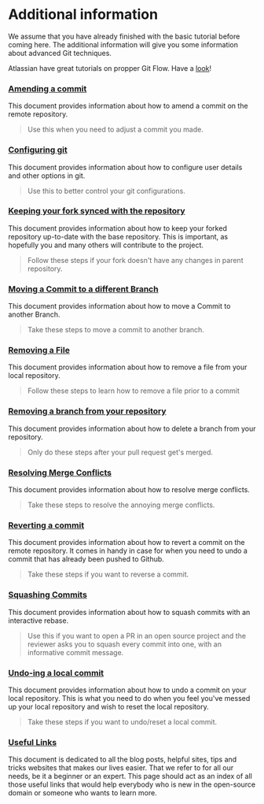 # Additional information

We assume that you have already finished with the basic tutorial before coming here. The additional information will give you some information about advanced Git techniques.

Atlassian have great tutorials on propper Git Flow. Have a [look](https://www.atlassian.com/git/tutorials/comparing-workflows)!

### [Amending a commit](amending-a-commit.md)
This document provides information about how to amend a commit on the remote repository.
> Use this when you need to adjust a commit you made.

### [Configuring git](configuring-git.md)
This document provides information about how to configure user details and other options in git.
> Use this to better control your git configurations.

### [Keeping your fork synced with the repository](keeping-your-fork-synced-with-this-repository.md)
This document provides information about how to keep your forked repository up-to-date with the base repository. This is important, as hopefully you and many others will contribute to the project.
> Follow these steps if your fork doesn't have any changes in parent repository.

### [Moving a Commit to a different Branch](moving-a-commit-to-a-different-branch.md)
This document provides information about how to move a Commit to another Branch.
> Take these steps to move a commit to another branch.

### [Removing a File](removing-a-file.md)
This document provides information about how to remove a file from your local repository.
> Follow these steps to learn how to remove a file prior to a commit

### [Removing a branch from your repository](removing-branch-from-your-repository.md)
This document provides information about how to delete a branch from your repository.
> Only do these steps after your pull request get's merged.

### [Resolving Merge Conflicts](resolving-merge-conflicts.md)
This document provides information about how to resolve merge conflicts.
> Take these steps to resolve the annoying merge conflicts.

### [Reverting a commit](reverting-a-commit.md)
This document provides information about how to revert a commit on the remote repository. It comes in handy in case for when you need to undo a commit that has already been pushed to Github.
> Take these steps if you want to reverse a commit.

### [Squashing Commits](squashing-commits.md)
This document provides information about how to squash commits with an interactive rebase.
> Use this if you want to open a PR in an open source project and the reviewer asks you to squash every commit into one, with an informative commit message.

### [Undo-ing a local commit](undoing-a-commit.md)
This document provides information about how to undo a commit on your local repository. This is what you need to do when you feel you've messed up your local repository and wish to reset the local repository.
> Take these steps if you want to undo/reset a local commit.

### [Useful Links](Useful-links-for-further-learning.md)
This document is dedicated to all the blog posts, helpful sites, tips and tricks websites that makes our lives easier. That we refer to for all our needs, be it a beginner or an expert. This page should act as an index of all those useful links that would help everybody who is new in the open-source domain or someone who wants to learn more.
